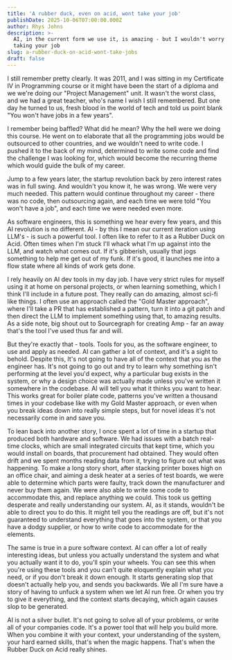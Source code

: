 ```yaml
---
title: 'A rubber duck, even on acid, wont take your job'
publishDate: 2025-10-06T07:00:00.000Z
author: Rhys Johns
description: >-
  AI, in the current form we use it, is amazing - but I wouldn't worry about it
  taking your job
slug: a-rubber-duck-on-acid-wont-take-jobs
draft: false
---
```


I still remember pretty clearly. It was 2011, and I was sitting in my Certificate IV in Programming course or it might have been the start of a diploma and we we're doing our "Project Management" unit. It wasn't the worst class, and we had a great teacher, who's name I wish I still remembered. But one day he turned to us, fresh blood in the world of tech and told us point blank "You won't have jobs in a few years".

I remember being baffled? What did he mean? Why the hell were we doing this course. He went on to elaborate that all the programming jobs would be outsourced to other countries, and we wouldn't need to write code. I pushed it to the back of my mind, determined to write some code and find the challenge I was looking for, which would become the recurring theme which would guide the bulk of my career.

Jump to a few years later, the startup revolution back by zero interest rates was in full swing. And wouldn't you know it, he was wrong. We were very much needed. This pattern would continue throughout my career - there was no code, then outsourcing again, and each time we were told "You won't have a job", and each time we were needed even more.

As software engineers, this is something we hear every few years, and this AI revolution is no different. AI - by this I mean our current iteration using LLM's - is such a powerful tool. I often like to refer to it as a Rubber Duck on Acid. Often times when I'm stuck I'll whack what I'm up against into the LLM, and watch what comes out. If it's gibberish, usually that jogs something to help me get out of my funk. If it's good, it launches me into a flow state where all kinds of work gets done.

I rely heavily on AI dev tools in my day job. I have very strict rules for myself using it at home on personal projects, or when learning something, which I think I'll include in a future post. They really can do amazing, almost sci-fi like things. I often use an approach called the "Gold Master approach", where I'll take a PR that has established a pattern, turn it into a git patch and then direct the LLM to implement something using that, to amazing results. As a side note, big shout out to Sourcegraph for creating Amp - far an away that's the tool I've used thus far and will.

But they're exactly that - tools. Tools for you, as the software engineer, to use and apply as needed. AI can gather a lot of context, and it's a sight to behold. Despite this, It's not going to have all of the context that you as the engineer has. It's not going to go out and try to learn why something isn't performing at the level you'd expect, why a particular bug exists in the system, or why a design choice was actually made unless you've written it somewhere in the codebase. AI will tell you what it thinks you want to hear. This works great for boiler plate code, patterns you've written a thousand times in your codebase like with my Gold Master approach, or even when you break ideas down into really simple steps, but for novel ideas it's not necessarily come in and save you.

To lean back into another story, I once spent a lot of time in a startup that produced both hardware and software. We had issues with a batch real-time clocks, which are small integrated circuits that kept time, which you would install on boards, that procurement had obtained. They would often drift and we spent months reading data from it, trying to figure out what was happening. To make a long story short, after stacking printer boxes high on an office chair, and aiming a desk heater at a series of test boards, we were able to determine which parts were faulty, track down the manufacturer and never buy them again. We were also able to write some code to accommodate this, and replace anything we could. This took us getting desperate and really understanding our system. AI, as it stands, wouldn't be able to direct you to do this. It might tell you the readings are off, but it's not guaranteed to understand everything that goes into the system, or that you have a dodgy supplier, or how to write code to accommodate for the elements.

The same is true in a pure software context. AI can offer a lot of really interesting ideas, but unless you actually understand the system and what you actually want it to do, you'll spin your wheels. You can see this when you're using these tools and you can't quite eloquently explain what you need, or if you don't break it down enough. It starts generating slop that doesn't actually help you, and sends you backwards. We all I'm sure have a story of having to unfuck a system when we let AI run free. Or when you try to give it everything, and the context starts decaying, which again causes slop to be generated.

AI is not a silver bullet. It's not going to solve all of your problems, or write all of your companies code. It's a power tool that will help you build more. When you combine it with your context, your understanding of the system, your hard earned skills, that's when the magic happens. That's when the Rubber Duck on Acid really shines.
